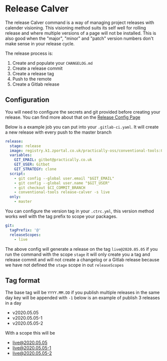 # Release Calver

The release Calver command is a way of managing project releases with calender
visioning. This visioning method suits its self well for rolling release and
where multiple versions of a page will not be installed. This is also good when
the "major", "minor" and "patch" version numbers don't make sense in your
release cycle.

The release process is:

1. Create and populate your `CHANGELOG.md`
2. Create a release commit
3. Create a release tag
4. Push to the remote
5. Create a Gitlab release

## Configuration

You will need to configure the secrets and git provided before creating your
release. You can find more about that on the
[Release Config Page](./release-config.md)

Below is a example job you can put into your `.gitlab-ci.yaml`. It will create a
new release with every push to the master branch

```yaml
release:
  stage: release
  image: registry.k1.zportal.co.uk/practically-oss/conventional-tools:0.x
  variables:
    GIT_EMAIL: gitbot@practically.co.uk
    GIT_USER: Gitbot
    GIT_STRATEGY: clone
  script:
    - git config --global user.email "$GIT_EMAIL"
    - git config --global user.name "$GIT_USER"
    - git checkout $CI_COMMIT_BRANCH
    - conventional-tools release-calver -s live
  only:
    - master
```

You can configure the version tag in your `.ctrc.yml`, this version method works
well with the tag prefix to scope your packages.

```yml
git:
  tagPrefix: '@'
  releaseScopes:
    - live
```

The above config will generate a release on the tag `live@2020.05.05` if you run
the command with the scope `stage` it will only create you a tag and release
commit and will not create a changelog or a Gitlab release because we have not
defined the `stage` scope in out `releaseScopes`

## Tag format

The base tag will be `YYYY.MM.DD` if you publish multiple releases in the same
day key will be appended with `-1` below is an example of publish 3 releases in
a day

- v2020.05.05
- v2020.05.05-1
- v2020.05.05-2

With a scope this will be

- live@2020.05.05
- live@2020.05.05-1
- live@2020.05.05-2
